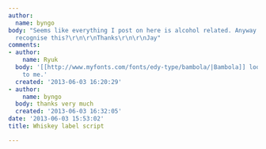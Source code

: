 ```yaml
---
author:
  name: byngo
body: "Seems like everything I post on here is alcohol related. Anyway can anyone
  recognise this?\r\n\r\nThanks\r\n\r\nJay"
comments:
- author:
    name: Ryuk
  body: '[[http://www.myfonts.com/fonts/edy-type/bambola/|Bambola]] looks very close
    to me.'
  created: '2013-06-03 16:20:29'
- author:
    name: byngo
  body: thanks very much
  created: '2013-06-03 16:32:05'
date: '2013-06-03 15:53:02'
title: Whiskey label script

---
```

